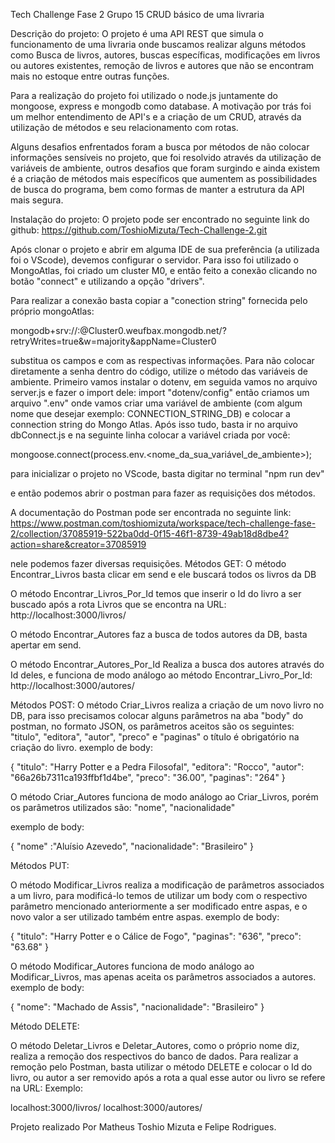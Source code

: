 Tech Challenge Fase 2 Grupo 15
CRUD básico de uma livraria

Descrição do projeto:
O projeto é uma API REST que simula o funcionamento de uma livraria onde buscamos realizar alguns métodos como Busca de livros, autores, buscas específicas, modificações em livros ou autores existentes, remoção de livros e autores que não se encontram mais no estoque entre outras funções.

Para a realização do projeto foi utilizado o node.js juntamente do mongoose, express e mongodb como database. A motivação por trás foi um melhor entendimento de API's e a criação de um CRUD, através da utilização de métodos e seu relacionamento com rotas.

Alguns desafios enfrentados foram a busca por métodos de não colocar informações sensíveis no projeto, que foi resolvido através da utilização de variáveis de ambiente, outros desafios que foram surgindo e ainda existem é a criação de métodos mais específicos que aumentem as possibilidades de busca do programa, bem como formas de manter a estrutura da API mais segura.

Instalação do projeto:
O projeto pode ser encontrado no seguinte link do github:
https://github.com/ToshioMizuta/Tech-Challenge-2.git

Após clonar o projeto e abrir em alguma IDE de sua preferência (a utilizada foi o VScode), devemos configurar o servidor. Para isso foi utilizado o MongoAtlas, foi criado um cluster M0, e então feito a conexão clicando no botão "connect" e utilizando a opção "drivers".

Para realizar a conexão basta copiar a "conection string" fornecida pelo próprio mongoAtlas: 

mongodb+srv://<username>:<password>@Cluster0.weufbax.mongodb.net/?retryWrites=true&w=majority&appName=Cluster0

substitua os campos <username> e <password> com as respectivas informações.
Para não colocar diretamente a senha dentro do código, utilize o método das variáveis de ambiente. Primeiro vamos instalar o dotenv, em seguida vamos no arquivo server.js e fazer o import dele: import "dotenv/config"
então criamos um arquivo ".env" onde vamos criar uma variável de ambiente (com algum nome que desejar exemplo: CONNECTION_STRING_DB) e colocar a connection string do Mongo Atlas.
Após isso tudo, basta ir no arquivo dbConnect.js e na seguinte linha colocar a variável criada por você:

mongoose.connect(process.env.<nome_da_sua_variável_de_ambiente>);

para inicializar o projeto no VScode, basta digitar no terminal "npm run dev"

e então podemos abrir o postman para fazer as requisições dos métodos.

A documentação do Postman pode ser encontrada no seguinte link:
https://www.postman.com/toshiomizuta/workspace/tech-challenge-fase-2/collection/37085919-522ba0dd-0f15-46f1-8739-49ab18d8dbe4?action=share&creator=37085919

nele podemos fazer diversas requisições.
Métodos GET: 
O método Encontrar_Livros basta clicar em send e ele buscará todos os livros da DB

O método Encontrar_Livros_Por_Id temos que inserir o Id do livro a ser buscado após a rota Livros que se encontra na URL:
http://localhost:3000/livros/<id>

O método Encontrar_Autores faz a busca de todos autores da DB, basta apertar em send.

O método Encontrar_Autores_Por_Id Realiza a busca dos autores através do Id deles, e funciona de modo análogo ao método Encontrar_Livro_Por_Id:
http://localhost:3000/autores/<id>

Métodos POST:
O método Criar_Livros realiza a criação de um novo livro no DB, para isso precisamos colocar alguns parâmetros na aba "body" do postman, no formato JSON, os parâmetros aceitos são os seguintes:
"titulo", "editora", "autor", "preco" e "paginas"
o título é obrigatório na criação do livro.
exemplo de body:

{
 "titulo": "Harry Potter e a Pedra Filosofal",
 "editora": "Rocco",
 "autor": "66a26b7311ca193ffbf1d4be",
 "preco": "36.00",
 "paginas": "264"
}

O método Criar_Autores funciona de modo análogo ao Criar_Livros, porém os parâmetros utilizados são:
"nome", "nacionalidade"

exemplo de body:

{
    "nome" :"Aluísio Azevedo",
    "nacionalidade": "Brasileiro"
}

Métodos PUT:

O método Modificar_Livros realiza a modificação de parâmetros associados a um livro, para modificá-lo temos de utilizar um body com o respectivo parâmetro mencionado anteriormente a ser modificado entre aspas, e o novo valor a ser utilizado também entre aspas.
exemplo de body:

{
    "titulo": "Harry Potter e o Cálice de Fogo",
    "paginas": "636",
    "preco": "63.68"
}

O método Modificar_Autores funciona de modo análogo ao Modificar_Livros, mas apenas aceita os parâmetros associados a autores.
exemplo de body:

{
    "nome": "Machado de Assis",
    "nacionalidade": "Brasileiro"
}

Método DELETE:

O método Deletar_Livros e Deletar_Autores, como o próprio nome diz, realiza a remoção dos respectivos do banco de dados. Para realizar a remoção pelo Postman, basta utilizar o método DELETE e colocar o Id do livro, ou autor a ser removido após a rota a qual esse autor ou livro se refere na URL:
Exemplo:

localhost:3000/livros/<id>
localhost:3000/autores/<id>

Projeto realizado Por Matheus Toshio Mizuta e Felipe Rodrigues.